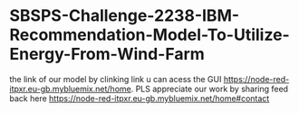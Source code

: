 # SBSPS-Challenge-2238-IBM-Recommendation-Model-To-Utilize-Energy-From-Wind-Farm
the link of our model by clinking link u can acess the GUI https://node-red-itpxr.eu-gb.mybluemix.net/home.
PLS appreciate our work by sharing feed back here https://node-red-itpxr.eu-gb.mybluemix.net/home#contact
